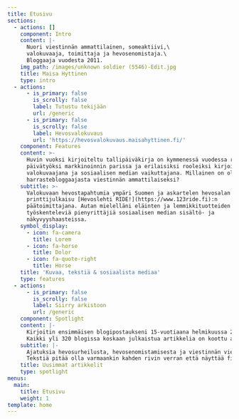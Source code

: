```yaml
---
title: Etusivu
sections:
  - actions: []
    component: Intro
    content: |-
      Nuori viestinnän ammattilainen, someaktiivi,\
      valokuvaaja, toimittaja ja hevosenomistaja.\
      Bloggaaja vuodesta 2011.
    img_path: /images/unknown soldier (5546)-Edit.jpg
    title: Maisa Hyttinen
    type: intro
  - actions:
      - is_primary: false
        is_scrolly: false
        label: Tutustu tekijään
        url: /generic
      - is_primary: false
        is_scrolly: false
        label: Hevosvalokuvaus
        url: 'https://hevosvalokuvaus.maisahyttinen.fi/'
    component: Features
    content: >-
      Huvin vuoksi kirjoiteltu tallipäiväkirja on kymmenessä vuodessa rönsyillyt
      päivätyöksi markkinoinnin parissa ja erilaisiksi rooleiksi kirjoittajana,
      valokuvaajana ja sosiaalisen median vaikuttajana. Millainen on ollut matka
      harrastebloggaajasta viestinnän ammattilaiseksi?
    subtitle: >-
      Valokuvaan hevostapahtumia ympäri Suomen ja askartelen hevosalan
      printtijulkaisu [Hevoslehti RIDE!](https://www.123ride.fi):n
      päätoimittajana. Autan mielelläni eläinten ja lemmikkituotteiden kanssa
      työskenteleviä pienyrittäjiä sosiaalisen median sisältö- ja
      näkyvyyshaasteissa.
    symbol_display:
      - icon: fa-camera
        title: Lorem
      - icon: fa-horse
        title: Dolor
      - icon: fa-quote-right
        title: Horse
    title: 'Kuvaa, tekstiä & sosiaalista mediaa'
    type: features
  - actions:
      - is_primary: false
        is_scrolly: false
        label: Siirry arkistoon
        url: /generic
    component: Spotlight
    content: |-
      Kirjoitin ensimmäisen blogipostaukseni 15-vuotiaana helmikuussa 2011. \
      Kaikki yli 320 blogissa koskaan julkaistua artikkelia on koottu arkistoon.
    subtitle: |-
      Ajatuksia hevosurheilusta, hevosenomistamisesta ja viestinnän vierestä.\
      Tekstiä pitää olla varmaankin kahden rivin verran että näyttää fiksulta.
    title: Uusimmat artikkelit
    type: spotlight
menus:
  main:
    title: Etusivu
    weight: 1
template: home
---
```



